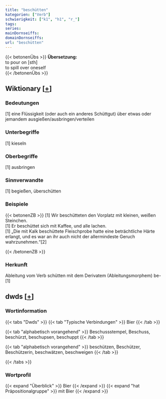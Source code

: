 ```yaml
---
title: "beschütten"
kategorien: ["Verb"]
schwierigkeit: ["k1", "h1", "r_"]
tags:
series:
mainDornseiffs:
domainDornseiffs:
url: "beschütten"
---
```


{{< betonenÜbs >}}
**Übersetzung:**  
to pour  on  [sth]  
to spill over oneself  
{{< /betonenÜbs >}}

## Wiktionary [[+](https://de.wiktionary.org/wiki/beschütten)]

### Bedeutungen
[1] eine Flüssigkeit (oder auch ein anderes Schüttgut) über etwas oder jemandem ausgießen/ausbringen/verteilen  

### Unterbegriffe
[1] kieseln  

### Oberbegriffe
[1] ausbringen  

### Sinnverwandte
[1] begießen, überschütten  

### Beispiele
{{< betonenZB >}}
[1] Wir beschütteten den Vorplatz mit kleinen, weißen Steinchen.  
[1] Er beschüttet sich mit Kaffee, und alle lachen.  
[1] „Die mit Kalk beschüttete Fleischprobe hatte eine beträchtliche Härte erlangt, und es war an ihr auch nicht der allermindeste Geruch wahrzunehmen.“[2]  

{{< /betonenZB >}}
### Herkunft
Ableitung vom Verb schütten mit dem Derivatem (Ableitungsmorphem) be-[1]  



## dwds [[+](https://www.dwds.de/wb/beschütten)]

### Wortinformation
{{< tabs "Dwds" >}}
{{< tab "Typische Verbindungen" >}}
Bier
{{< /tab >}}

{{< tab "alphabetisch vorangehend" >}}
Beschussstempel, Beschuss, beschürzt, beschupsen, beschuppt
{{< /tab >}}

{{< tab "alphabetisch vorangehend" >}}
beschützen, Beschützer, Beschützerin, beschwätzen, beschweigen
{{< /tab >}}

{{< /tabs >}}

### Wortprofil
{{< expand "Überblick" >}} Bier {{< /expand >}}
{{< expand "hat Präpositionalgruppe" >}} mit Bier {{< /expand >}}

